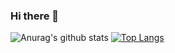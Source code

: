 ### Hi there 👋

<!--
**ShuailongWang/ShuailongWang** is a ✨ _special_ ✨ repository because its `README.md` (this file) appears on your GitHub profile.

Here are some ideas to get you started:

- 🔭 I’m currently working on ...
- 🌱 I’m currently learning ...
- 👯 I’m looking to collaborate on ...
- 🤔 I’m looking for help with ...
- 💬 Ask me about ...
- 📫 How to reach me: ...
- 😄 Pronouns: ...
- ⚡ Fun fact: ...
-->

![Anurag's github stats](https://github-readme-stats.vercel.app/api?username=ShuailongWang&show_icons=true&theme=radical)
[![Top Langs](https://github-readme-stats.vercel.app/api/top-langs/?username=ShuailongWang&layout=compact)](https://github.com/anuraghazra/github-readme-stats)
